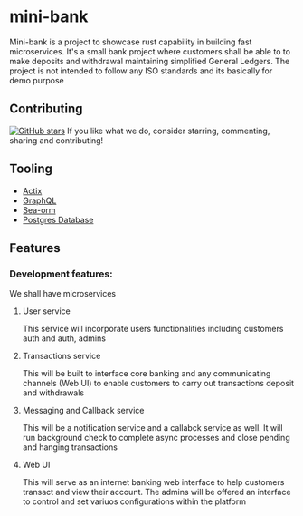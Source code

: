 # mini-bank

Mini-bank is a project to showcase rust capability in building fast microservices. It's a small bank project where customers shall be able to to make deposits and withdrawal maintaining simplified General Ledgers. 
The project is not intended to follow any ISO standards and its basically for demo purpose

## Contributing

[![GitHub stars](Contributing)](https://github.com/rust-nairobi/mini-bank/stargazers/)
If you like what we do, consider starring, commenting, sharing and contributing!

## Tooling

+ [Actix](https://github.com/actix)
+ [GraphQL](https://github.com/graphql)
+ [Sea-orm](https://github.com/SeaQL/sea-orm)
+ [Postgres Database](https://github.com/postgres/postgres)

## Features
### Development features:
We shall have microservices 

1. User service

    This service will incorporate users functionalities including customers auth and auth, admins

2. Transactions service

    This will be built to interface core banking and any communicating channels (Web UI) to enable customers to carry out transactions deposit and withdrawals

3. Messaging and Callback service

    This will be a notification service and a callabck service as well.
    It will run background check to complete async processes and close pending and hanging transactions

 4. Web UI

 	This will serve as an internet banking web interface to help customers transact and view their account. The admins will be offered an interface to control and set variuos configurations within the platform 



